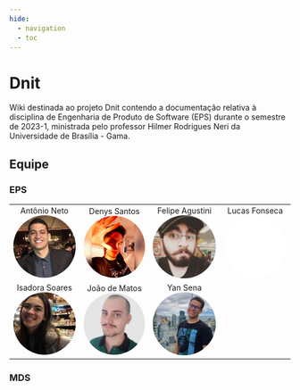 ```yaml
---
hide:
  - navigation
  - toc
---
```


# Dnit
Wiki destinada ao projeto Dnit contendo a documentação relativa à disciplina de Engenharia de Produto de Software (EPS) durante o semestre de 2023-1, ministrada pelo professor Hilmer Rodrigues Neri da Universidade de Brasília - Gama.

## Equipe
### EPS

<table style="margin-left: auto; margin-right: auto; text-align: center;">
    <tr style="margin-left: auto; margin-right: auto; text-align: center;">
        <td>
            <div style="margin-left: auto; margin-right: auto; text-align: center;">
                Antônio Neto
                <br/>
                <img src="assets\antonio.jpeg" alt="Foto Antônio" width="130px" height="50%" style="border-radius:50%"/>
            </div>
        </td>
        <td>
            <div style="margin-left: auto; margin-right: auto; text-align: center;">
                Denys Santos
            </br>
                <img src="assets\denys.jpeg" alt="Foto Denys" width="130px" height="50%" style="border-radius:50%"/>
            </div>
        </td> 
        <td>
            <div style="margin-left: auto; margin-right: auto; text-align: center;">
                Felipe Agustini
            </br>
                <img src="assets/fealps.jpeg" alt="Foto Fealps" width="130px" height="50%" style="border-radius:50%"/>
            </div>
        </td> 
        <td>
            <div style="margin-left: auto; margin-right: auto; text-align: center;">
                Lucas Fonseca
            </br>
                <img  src="assets\placeholder.jpeg" alt= "Foto Lucas" width="130px" height="50%" style="border-radius:50%"/>
            </div>
        </td> 
    </tr>
    <tr>
        <td>
            <div style="margin-left: auto; margin-right: auto; text-align: center;">
                Isadora Soares
            </br>
                <img src="assets\isadora.jpeg" alt="Foto Isadora" width="130px" height="50%" style="border-radius:50%"/>
            </div>
        </td> 
        <td>
            <div style="margin-left: auto; margin-right: auto; text-align: center;">
                João de Matos
            </br>
                <img src="assets\jonga.jpeg" alt="Foto Jonga" width="130px" height="50%" style="border-radius:50%"/>
            </div>
        </td>
        <td>
            <div style="margin-left: auto; margin-right: auto; text-align: center;">
                Yan Sena
            </br>
                <img src="assets\yan.jpeg" alt="Foto Yan" width="130px" height="50%" style="border-radius:50%"/>
            </div>
        </td> 
    </tr>
</table>


### MDS